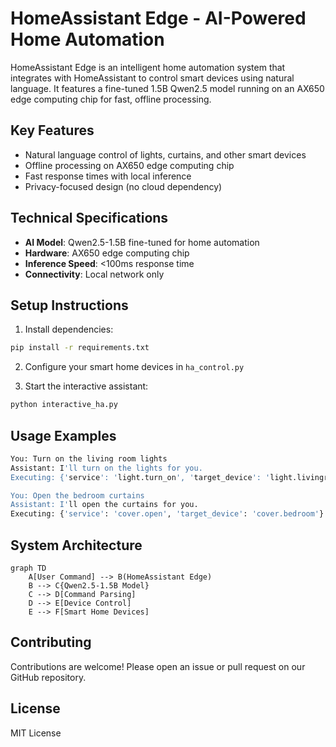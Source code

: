 # HomeAssistant Edge - AI-Powered Home Automation

HomeAssistant Edge is an intelligent home automation system that integrates with HomeAssistant to control smart devices using natural language. It features a fine-tuned 1.5B Qwen2.5 model running on an AX650 edge computing chip for fast, offline processing.

## Key Features
- Natural language control of lights, curtains, and other smart devices
- Offline processing on AX650 edge computing chip
- Fast response times with local inference
- Privacy-focused design (no cloud dependency)

## Technical Specifications
- **AI Model**: Qwen2.5-1.5B fine-tuned for home automation
- **Hardware**: AX650 edge computing chip
- **Inference Speed**: <100ms response time
- **Connectivity**: Local network only

## Setup Instructions

1. Install dependencies:
```bash
pip install -r requirements.txt
```

2. Configure your smart home devices in `ha_control.py`

3. Start the interactive assistant:
```bash
python interactive_ha.py
```

## Usage Examples

```bash
You: Turn on the living room lights
Assistant: I'll turn on the lights for you.
Executing: {'service': 'light.turn_on', 'target_device': 'light.livingroom'}

You: Open the bedroom curtains
Assistant: I'll open the curtains for you.
Executing: {'service': 'cover.open', 'target_device': 'cover.bedroom'}
```

## System Architecture
```mermaid
graph TD
    A[User Command] --> B(HomeAssistant Edge)
    B --> C{Qwen2.5-1.5B Model}
    C --> D[Command Parsing]
    D --> E[Device Control]
    E --> F[Smart Home Devices]
```

## Contributing
Contributions are welcome! Please open an issue or pull request on our GitHub repository.

## License
MIT License
